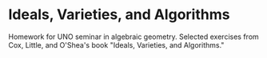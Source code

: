 # Ideals, Varieties, and Algorithms

Homework for UNO seminar in algebraic geometry. Selected exercises from Cox, Little, and O'Shea's book "Ideals, Varieties, and Algorithms."
